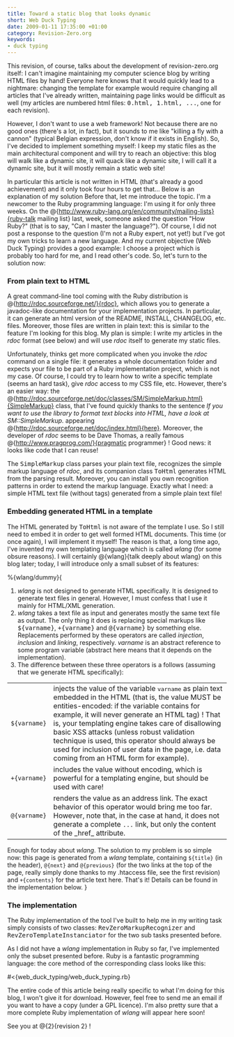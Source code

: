```yaml
--- 
title: Toward a static blog that looks dynamic
short: Web Duck Typing
date: 2009-01-11 17:35:00 +01:00
category: Revision-Zero.org
keywords: 
- duck typing
---
```

This revision, of course, talks about the development of revision-zero.org itself: I can't imagine maintaining my computer science blog by writing HTML files by hand! Everyone here knows that it would quickly lead to a nightmare: changing the template for example would require changing all articles that I've already written, maintaining page links would be difficult as well (my articles are numbered html files: <tt>0.html, 1.html, ...</tt>, one for each revision).

However, I don't want to use a web framework! Not because there are no good ones (there's a lot, in fact), but it sounds to me like "killing a fly with a cannon" (typical Belgian expression, don't know if it exists in English). So, I've decided to implement something myself: I keep my static files as the main architectural component and will try to reach an objective: this blog will walk like a dynamic site, it will quack like a dynamic site, I will call it a dynamic site, but it will mostly remain a static web site!
    
In particular this article is not written in HTML (that's already a good achievement) and it only took four hours to get that... Below is an explanation of my solution Before that, let me introduce the topic. I'm a newcomer to the Ruby programming language: I'm using it for only three weeks. On the @{http://www.ruby-lang.org/en/community/mailing-lists}{ruby-talk mailing list} last, week, someone asked the question "How Ruby?" (that is to say, "Can I master the language?"). Of course, I did not post a response to the question (I'm not a Ruby expert, not yet!) but I've got my own tricks to learn a new language. And my current objective (Web Duck Typing) provides a good example: I choose a project which is probably too hard for me, and I read other's code. So, let's turn to the solution now:

### From plain text to HTML

A great command-line tool coming with the Ruby distribution is @{http://rdoc.sourceforge.net/}{rdoc}, which allows you to generate a javadoc-like documentation for your implementation projects. In particular, it can generate an html version of the README, INSTALL, CHANGELOG, etc. files. Moreover, those files are written in plain text: this is similar to the feature I'm looking for this blog. My plan is simple: I write my articles in the _rdoc_ format (see below) and will use _rdoc_ itself to generate my static files.

Unfortunately, thinks get more complicated when you invoke the _rdoc_ command on a single file: it generates a whole documentation folder and expects your file to be part of a Ruby implementation project, which is not my case. Of course, I could try to learn how to write a specific template (seems an hard task), give _rdoc_ access to my CSS file, etc. However, there's an easier way: the @{http://rdoc.sourceforge.net/doc/classes/SM/SimpleMarkup.html}{SimpleMarkup} class, that I've found quickly thanks to the sentence <em>If you want to use the library to format text blocks into HTML, have a look at SM::SimpleMarkup.</em> appearing @{http://rdoc.sourceforge.net/doc/index.html}{here}. Moreover, the developer of _rdoc_ seems to be Dave Thomas, a really famous @{http://www.pragprog.com/}{pragmatic programmer} ! Good news: it looks like code that I can reuse!

The <tt>SimpleMarkup</tt> class parses your plain text file, recognizes the simple markup language of _rdoc_, and its companion class <tt>ToHtml</tt> generates HTML from the parsing result. Moreover, you can install you own recognition patterns in order to extend the markup language. Exactly what I need: a simple HTML text file (without <tt><html><body></body></html></tt> tags) generated from a simple plain text file!

### Embedding generated HTML in a template

The HTML generated by <tt>ToHtml</tt> is not aware of the template I use. So I still need to embed it in order to get well formed HTML documents. This time (or once again), I will implement it myself! The reason is that, a long time ago, I've invented my own  templating language which is called _wlang_ (for some obsure reasons). I will certainly @{wlang}{talk deeply about wlang} on this blog later; today, I will introduce only a small subset of its features:

%{wlang/dummy}{
1. _wlang_ is not designed to generate HTML specifically. It is designed to generate text files in general. However, I must confess that I use it mainly for HTML/XML generation.
1. _wlang_ takes a text file as input and generates mostly the same text file as output. The only thing it does is replacing special markups like <tt>${varname}</tt>, <tt>+{varname}</tt> and <tt>@{varname}</tt> by something else. Replacements performed by these operators are called <em>injection</em>, <em>inclusion</em> and <em>linking</em>, respectively. _varname_ is an abstract reference to some program variable (abstract here means that it depends on the implementation).
1. The difference between these three operators is a follows (assuming that we generate HTML specifically): 

<table>
  <tr>
    <td><code>${varname}</code></td>
    <td>injects the value of the variable <tt>varname</tt> as plain text embedded in the HTML (that is, the value MUST be entities-encoded: if the variable contains <code><script>...</script></code> for example, it will never generate an HTML tag) ! That is, your templating engine takes care of disallowing basic XSS attacks (unless robust validation technique is used, this operator should always be used for inclusion of user data in the page, i.e. data coming from an HTML form for example).</td>
  </tr>
  <tr>
    <td><code>+{varname}</code></td>
    <td>includes the value without encoding, which is powerful for a templating engine, but should be used with care!</td>
  </tr>
  <tr>
    <td><code>@{varname}</code></td>
    <td>renders the value as an address link. The exact behavior of this operator would bring me too far. However, note that, in the case at hand, it does not generate a complete <code><a>...</a></code> link, but only the content of the _href_ attribute.</td>
  </tr>
</table>

Enough for today about _wlang_. The solution to my problem is so simple now: this page is generated from a _wlang_ template, containing <code>${title}</code> (in the header), <code>@{next}</code> and <code>@{previous}</code> (for the two links at the top of the page, really simply done thanks to my .htaccess file, see the first revision) and <code>+{contents}</code> for the article text here. That's it! Details can be found in the implementation below.
}

### The implementation

The Ruby implementation of the tool I've built to help me in my writing task simply consists of two classes: <tt>RevZeroMarkupRecognizer</tt> and <tt>RevZeroTemplateInstanciator</tt> for the two sub tasks presented before.
  
As I did not have a _wlang_ implementation in Ruby so far, I've implemented only the subset presented before. Ruby is a fantastic programming language: the core method of the corresponding class looks like this:

#<{web_duck_typing/web_duck_typing.rb}

The entire code of this article being really specific to what I'm doing for this blog, I won't give it for download. However, feel free to send me an email if you want to have a copy (under a GPL licence). I'm also pretty sure that a more complete Ruby implementation of _wlang_ will appear here soon! 

See you at @{2}{revision 2} !
